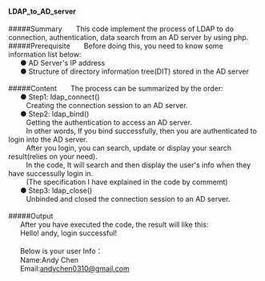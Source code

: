 #### LDAP_to_AD_server<br/>
#####Summary
&nbsp;&nbsp;&nbsp;&nbsp;&nbsp;&nbsp;This code implement the process of LDAP to do connection, authentication, data search from an AD server by using php.
<br/>
#####Prerequisite
&nbsp;&nbsp;&nbsp;&nbsp;&nbsp;&nbsp;Before doing this, you need to know some information list below:<br/>
&nbsp;&nbsp;&nbsp;&nbsp;&nbsp;&nbsp;● AD Server's IP address<br/>
&nbsp;&nbsp;&nbsp;&nbsp;&nbsp;&nbsp;● Structure of directory information tree(DIT) stored in the AD server<br/>
<br/>
#####Content
&nbsp;&nbsp;&nbsp;&nbsp;&nbsp;&nbsp;The process can be summarized by the order:<br/>
&nbsp;&nbsp;&nbsp;&nbsp;&nbsp;&nbsp;● Step1: ldap_connect()<br/>
&nbsp;&nbsp;&nbsp;&nbsp;&nbsp;&nbsp;&nbsp;&nbsp;&nbsp;Creating the connection session to an AD server.<br/>
&nbsp;&nbsp;&nbsp;&nbsp;&nbsp;&nbsp;● Step2: ldap_bind()<br/>
&nbsp;&nbsp;&nbsp;&nbsp;&nbsp;&nbsp;&nbsp;&nbsp;&nbsp;Getting the authentication to access an AD server.<br/>
&nbsp;&nbsp;&nbsp;&nbsp;&nbsp;&nbsp;&nbsp;&nbsp;&nbsp;In other words, If you bind successfully, then you are authenticated to login into the AD server.<br/>
&nbsp;&nbsp;&nbsp;&nbsp;&nbsp;&nbsp;&nbsp;&nbsp;&nbsp;After you login, you can search, update or display your search result(relies on your need).<br/>
&nbsp;&nbsp;&nbsp;&nbsp;&nbsp;&nbsp;&nbsp;&nbsp;&nbsp;In the code, It will search and then display the user's info when they have successully login in.<br/>
&nbsp;&nbsp;&nbsp;&nbsp;&nbsp;&nbsp;&nbsp;&nbsp;&nbsp;(The specification I have explained in the code by commemt)<br/>
&nbsp;&nbsp;&nbsp;&nbsp;&nbsp;&nbsp;● Step3: ldap_close()<br/>
&nbsp;&nbsp;&nbsp;&nbsp;&nbsp;&nbsp;&nbsp;&nbsp;&nbsp;Unbinded and closed the connection session to an AD server.<br/>
<br/>
#####Output<br/>
&nbsp;&nbsp;&nbsp;&nbsp;&nbsp;&nbsp;After you have executed the code, the result will like this:<br/>
&nbsp;&nbsp;&nbsp;&nbsp;&nbsp;&nbsp;Hello! andy, login successful!<br/>
<br/>
&nbsp;&nbsp;&nbsp;&nbsp;&nbsp;&nbsp;Below is your user Info：<br/>
&nbsp;&nbsp;&nbsp;&nbsp;&nbsp;&nbsp;Name:Andy Chen<br/>
&nbsp;&nbsp;&nbsp;&nbsp;&nbsp;&nbsp;Email:andychen0310@gmail.com<br/>
